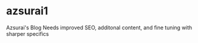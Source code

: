# azsurai1
Azsurai's Blog
Needs improved SEO, additonal content, and fine tuning with sharper specifics
